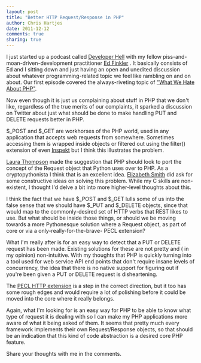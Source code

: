 ```yaml
---
layout: post
title: "Better HTTP Request/Response in PHP" 
author: Chris Hartjes
date: 2011-12-12
comments: true 
sharing: true 
---
```

I just started up a podcast called [Developer Hell](http://devhell.info) with
my fellow piss-and-moan-driven-development practitioner [Ed Finkler](http://funkatron.com)
. It basically consists of Ed and I sitting down and just having an open and
unedited discussion about whatever programming-related topic we feel like
rambling on and on about. Our first episode covered the always-riveting
topic of ["What We Hate About PHP"](http://devhell.info/post/2011-12-10/what-we-hate-about-php/).

Now even though it is just us complaining about stuff in PHP that we don't
like, regardless of the true merits of our complaints, it sparked a discussion
on Twitter about just what should be done to make handling PUT and DELETE
requests better in PHP.

$\_POST and $\_GET are workhorses of the PHP world, used in any application
that accepts web requests from somewhere. Sometimes accessing them is wrapped
inside objects or filtered out using the filter() extension of even [Inspekt](https://github.com/funkatron/inspekt)
but I think this illustrates the problem.

[Laura Thompson](http://twitter.com/lxt) made the suggestion that PHP should
look to port the concept of the Request object that Python uses over to PHP.
As a cryptopythonista I think that is an excellent idea. [Elizabeth Smith](http://twitter.com./auroraeosrose)
did ask for some constructive ideas on solving this problem. While my C skills
are non-existent, I thought I'd delve a bit into more higher-level thoughts
about this.

I think the fact that we have $\_POST and $\_GET lulls some of us into the
false sense that we should have $\_PUT and $\_DELETE objects, since that
would map to the commonly-desired set of HTTP verbs that REST likes to use.
But what should be inside those things, or should we be moving towards a more
Pythonesque solution where a Request object, as part of core or via a only-really-for-the-brave-
PECL extension?

What I'm really after is for an easy way to detect that a PUT or DELETE
request has been made. Existing solutions for these are not pretty and (
in my opinion) non-intuitive. With my thoughts that PHP is quickly turning
into a tool used for web service API end points that don't require insane
levels of concurrency, the idea that there is no native support for figuring
out if you're been given a PUT or DELETE request is disheartening.

The [PECL HTTP extension](http://www.php.net/http) is a step in the correct
direction, but it too has some rough edges and would require a lot of
polishing before it could be moved into the core where it really belongs.

Again, what I'm looking for is an easy way for PHP to be able to know what
type of request it is dealing with so I can make my PHP applications more
aware of what it being asked of them. It seems that pretty much every
framework implements their own Request/Response objects, so that should be an
indication that this kind of code abstraction is a desired core PHP feature.

Share your thoughts with me in the comments.
